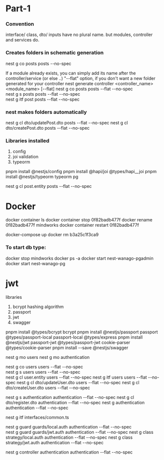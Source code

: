 # Part-1

### Convention
interface/ class, dto/ inputs have no plural name.
but modules, controller and services do.

### Creates folders in schematic generation
nest g co posts posts --no-spec

If a module already exists, you can simply add its name after the controller/service (or else ..)
"--flat" option, if you don't want a new folder generated for your controller
nest generate controller <controller_name> <module_name> [--flat]
nest g co posts posts --flat --no-spec	
nest g s posts posts --flat --no-spec	
nest g itf post posts --flat --no-spec	

### nest makes folders automatically
nest g cl dto/updatePost.dto posts --flat --no-spec
nest g cl dto/createPost.dto posts --flat --no-spec

### Libraries installed

1. config
2. joi validation
3. typeorm 

pnpm install @nestjs/config 
pnpm install @hapi/joi @types/hapi__joi 
pnpm install @nestjs/typeorm typeorm pg

nest g cl post.entity posts --flat --no-spec

# Docker

docker container ls
docker container stop 0f82badb477f
docker rename 0f82badb477f mindworks
docker container restart 0f82badb477f

docker-compose up
docker rm b3a25c1f3ca9

### To start db type:
docker stop mindworks
docker ps -a
docker start nest-wanago-pgadmin
docker start nest-wanago-pg

# jwt
 libraries

1. bcrypt hashing algorithm
2. passport 
3. jwt
4. swagger

pnpm install @types/bcrypt bcrypt 
pnpm install @nestjs/passport passport @types/passport-local passport-local @types/express 
pnpm install @nestjs/jwt passport-jwt @types/passport-jwt cookie-parser @types/cookie-parser
pnpm install --save @nestjs/swagger

nest g mo users
nest g mo authentication

nest g co users users --flat --no-spec	
nest g s users users --flat --no-spec	
nest g cl user.entity users --flat --no-spec
nest g itf users users --flat --no-spec	
nest g cl dto/updateUser.dto users --flat --no-spec
nest g cl dto/createUser.dto users --flat --no-spec

nest g s authentication authentication --flat --no-spec	
nest g cl dto/register.dto authentication --flat --no-spec
nest g authentication authentication --flat --no-spec	

nest g itf interfaces/common.ts

nest g guard guards/local.auth authentication --flat --no-spec	
nest g guard guards/jwt.auth authentication --flat --no-spec
nest g class strategy/local.auth authentication --flat --no-spec
nest g class strategy/jwt.auth authentication --flat --no-spec

nest g controller authentication authentication --flat --no-spec
